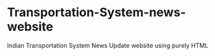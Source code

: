 # Transportation-System-news-website
Indian Transportation System News Update website using purely HTML
